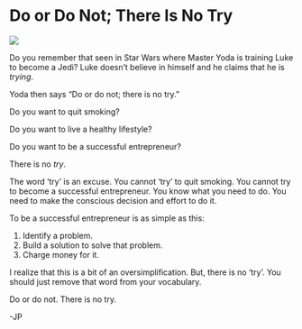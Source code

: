 <!--
id: 10559384395
link: http://loudjet.com/a/do-or-do-not-there-is-no-try
slug: do-or-do-not-there-is-no-try
date: Fri Sep 23 2011 11:25:49 GMT-0500 (CDT)
publish: 2011-09-023
tags: motivation
-->


Do or Do Not; There Is No Try
=============================

![](http://media.tumblr.com/tumblr_lrzhmzPr721qzbc4f.jpg)

Do you remember that seen in Star Wars where Master Yoda is training
Luke to become a Jedi? Luke doesn’t believe in himself and he claims
that he is *trying*.

Yoda then says “Do or do not; there is no try.”

Do you want to quit smoking?

Do you want to live a healthy lifestyle?

Do you want to be a successful entrepreneur?

There is no *try*.

The word ‘try’ is an excuse. You cannot ‘try’ to quit smoking. You
cannot try to become a successful entrepreneur. You know what you need
to do. You need to make the conscious decision and effort to do it.

To be a successful entrepreneur is as simple as this:

1.  Identify a problem.
2.  Build a solution to solve that problem.
3.  Charge money for it.

I realize that this is a bit of an oversimplification. But, there is no
‘try’. You should just remove that word from your vocabulary.

Do or do not. There is no try.

-JP

